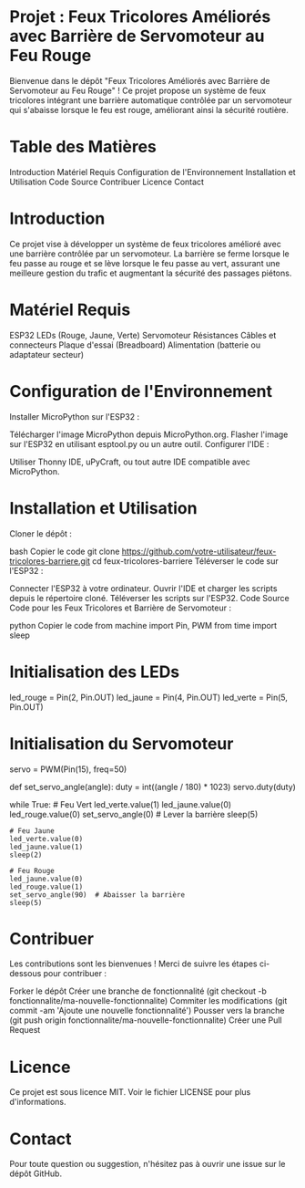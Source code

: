 # Projet : Feux Tricolores Améliorés avec Barrière de Servomoteur au Feu Rouge
Bienvenue dans le dépôt "Feux Tricolores Améliorés avec Barrière de Servomoteur au Feu Rouge" ! Ce projet propose un système de feux tricolores intégrant une barrière automatique contrôlée par un servomoteur qui s'abaisse lorsque le feu est rouge, améliorant ainsi la sécurité routière.

# Table des Matières
Introduction
Matériel Requis
Configuration de l'Environnement
Installation et Utilisation
Code Source
Contribuer
Licence
Contact
# Introduction
Ce projet vise à développer un système de feux tricolores amélioré avec une barrière contrôlée par un servomoteur. La barrière se ferme lorsque le feu passe au rouge et se lève lorsque le feu passe au vert, assurant une meilleure gestion du trafic et augmentant la sécurité des passages piétons.

# Matériel Requis
ESP32
LEDs (Rouge, Jaune, Verte)
Servomoteur
Résistances
Câbles et connecteurs
Plaque d'essai (Breadboard)
Alimentation (batterie ou adaptateur secteur)
# Configuration de l'Environnement
Installer MicroPython sur l'ESP32 :

Télécharger l'image MicroPython depuis MicroPython.org.
Flasher l'image sur l'ESP32 en utilisant esptool.py ou un autre outil.
Configurer l'IDE :

Utiliser Thonny IDE, uPyCraft, ou tout autre IDE compatible avec MicroPython.
# Installation et Utilisation
Cloner le dépôt :

bash
Copier le code
git clone https://github.com/votre-utilisateur/feux-tricolores-barriere.git
cd feux-tricolores-barriere
Téléverser le code sur l'ESP32 :

Connecter l'ESP32 à votre ordinateur.
Ouvrir l'IDE et charger les scripts depuis le répertoire cloné.
Téléverser les scripts sur l'ESP32.
Code Source
Code pour les Feux Tricolores et Barrière de Servomoteur :

python
Copier le code
from machine import Pin, PWM
from time import sleep

# Initialisation des LEDs
led_rouge = Pin(2, Pin.OUT)
led_jaune = Pin(4, Pin.OUT)
led_verte = Pin(5, Pin.OUT)

# Initialisation du Servomoteur
servo = PWM(Pin(15), freq=50)

def set_servo_angle(angle):
    duty = int((angle / 180) * 1023)
    servo.duty(duty)

while True:
    # Feu Vert
    led_verte.value(1)
    led_jaune.value(0)
    led_rouge.value(0)
    set_servo_angle(0)  # Lever la barrière
    sleep(5)
    
    # Feu Jaune
    led_verte.value(0)
    led_jaune.value(1)
    sleep(2)
    
    # Feu Rouge
    led_jaune.value(0)
    led_rouge.value(1)
    set_servo_angle(90)  # Abaisser la barrière
    sleep(5)
# Contribuer
Les contributions sont les bienvenues ! Merci de suivre les étapes ci-dessous pour contribuer :

Forker le dépôt
Créer une branche de fonctionnalité (git checkout -b fonctionnalite/ma-nouvelle-fonctionnalite)
Commiter les modifications (git commit -am 'Ajoute une nouvelle fonctionnalité')
Pousser vers la branche (git push origin fonctionnalite/ma-nouvelle-fonctionnalite)
Créer une Pull Request
# Licence
Ce projet est sous licence MIT. Voir le fichier LICENSE pour plus d'informations.

# Contact
Pour toute question ou suggestion, n'hésitez pas à ouvrir une issue sur le dépôt GitHub.
